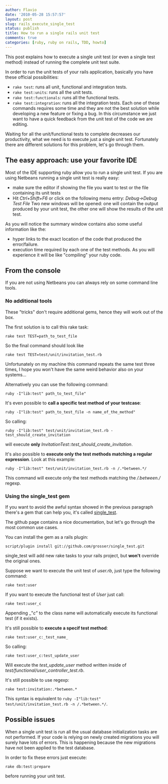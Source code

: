 ```yaml
---
author: Flavio
date: '2010-05-28 15:57:57'
layout: post
slug: rails_execute_single_test
status: publish
title: How to run a single rails unit test
comments: true
categories: [ruby, ruby on rails, TDD, howto]
---
```


This post explains how to execute a single unit test (or even a single test
method) instead of running the complete unit test suite.

In order to run the unit tests of your rails application, basically you have
these official possibilities:

  * `rake test`: runs all unit, functional and integration tests.
  * `rake test:units`: runs all the unit tests.
  * `rake test:functionals`: runs all the functional tests.
  * `rake test:integration`: runs all the integration tests.
Each one of these commands requires some time and they are not the best
solution while developing a new feature or fixing a bug. In this circumstance
we just want to have a quick feedback from the unit test of the code we are
editing.

Waiting for all the unit/functional tests to complete decreases our
productivity, what we need is to execute just a single unit test. Fortunately
there are different solutions for this problem, let's go through them.

## The easy approach: use your favorite IDE

Most of the IDE supporting ruby allow you to run a single unit test. If you
are using Netbeans running a single unit test is really easy:

  * make sure the editor if showing the file you want to test or the file containing its unit tests
  * Hit _Ctrl+Shift+F6_ or click on the following menu entry: _Debug->Debug Test File_
Two new windows will be opened: one will contain the output produced by your
unit test, the other one will show the results of the unit test.

As you will notice the summary window contains also some useful information
like the:

  * hyper links to the exact location of the code that produced the error/failure.
  * execution time required by each one of the test methods.
As you will experience it will be like "compiling" your ruby code.

## From the console

If you are not using Netbeans you can always rely on some command line tools.

### No additional tools

These "tricks" don't require additional gems, hence they will work out of the
box.

The first solution is to call this rake task:

    
    rake test TEST=path_to_test_file

So the final command should look like

    
    rake test TEST=test/unit/invitation_test.rb

Unfortunately on my machine this command repeats the same test three times, I
hope you won't have the same weird behavior also on your systems...

Alternatively you can use the following command:

    
    ruby -I"lib:test" path_to_test_file"

It's even possible to **call a specific test method of your testcase**:

    
    ruby -I"lib:test" path_to_test_file -n name_of_the_method"

So calling:

    
    ruby -I"lib:test" test/unit/invitation_test.rb - test_should_create_invitation

will execute **only** _InvitationTest::test_should_create_invitation_.

It's also possible to **execute only the test methods matching a regular
expression**. Look at this example:

    
    ruby -I"lib:test" test/unit/invitation_test.rb -n /.*between.*/

This command will execute only the test methods matching the _/.*between.*/_
regexp.

### Using the single_test gem

If you want to avoid the awful syntax showed in the previous paragraph there's
a gem that can help you, it's called
[single_test](http://github.com/grosser/single_test).

The github page contains a nice documentation, but let's go through the most
common use cases.

You can install the gem as a rails plugin:

    
    script/plugin install git://github.com/grosser/single_test.git

single_test will add new rake tasks to your rails project, but **won't**
override the original ones.

Suppose we want to execute the unit test of _user.rb_, just type the following
command:

    
    rake test:user

If you want to execute the functional test of _User_ just call:

    
    rake test:user_c

Appending _"_c"_ to the class name will automatically execute its functional
test (if it exists).

It's still possible to **execute a specif test method**:

    
    rake test:user_c:_test_name_

So calling:

    
    rake test:user_c:test_update_user

Will execute the _test_update_user_ method written inside of
_test/functional/user_controller_test.rb_.

It's still possible to use regexp:

    
    rake test:invitation:.*between.*

This syntax is equivalent to `ruby -I"lib:test" test/unit/invitation_test.rb
-n /.*between.*/`.

## Possible issues

When a single unit test is run all the usual database initialization tasks are
not performed. If your code is relying on newly created migrations you will
surely have lots of errors. This is happening because the new migrations have
not been applied to the test database.

In order to fix these errors just execute:

    
    rake db:test:prepare

before running your unit test.

